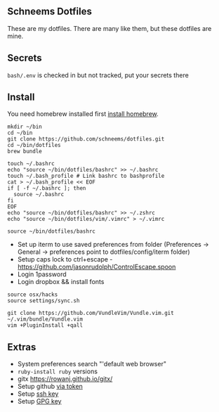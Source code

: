 ## Schneems Dotfiles

These are my dotfiles. There are many like them, but these dotfiles are mine.

## Secrets

`bash/.env` is checked in but not tracked, put your secrets there

## Install

You need homebrew installed first [install homebrew](https://brew.sh/).

```
mkdir ~/bin
cd ~/bin
git clone https://github.com/schneems/dotfiles.git
cd ~/bin/dotfiles
brew bundle
```

```
touch ~/.bashrc
echo "source ~/bin/dotfiles/bashrc" >> ~/.bashrc
touch ~/.bash_profile # Link bashrc to bashprofile
cat > ~/.bash_profile << EOF
if [ -f ~/.bashrc ]; then
  source ~/.bashrc
fi
EOF
echo "source ~/bin/dotfiles/bashrc" >> ~/.zshrc
echo "source ~/bin/dotfiles/vim/.vimrc" > ~/.vimrc

source ~/bin/dotfiles/bashrc
```

- Set up iterm to use saved preferences from folder (Preferences -> General -> preferences point to dotfiles/config/iterm folder)
- Setup caps lock to ctrl+escape - https://github.com/jasonrudolph/ControlEscape.spoon
- Login 1password
- Login dropbox && install fonts

```
source osx/hacks
source settings/sync.sh
```

```
git clone https://github.com/VundleVim/Vundle.vim.git ~/.vim/bundle/Vundle.vim
vim +PluginInstall +qall
```

## Extras

- System preferences search "'default web browser"
- `ruby-install ruby` versions
- gitx https://rowanj.github.io/gitx/
- Setup github [via token](https://docs.github.com/en/get-started/getting-started-with-git/caching-your-github-credentials-in-git)
- Setup [ssh key](https://docs.github.com/en/github/authenticating-to-github/connecting-to-github-with-ssh/generating-a-new-ssh-key-and-adding-it-to-the-ssh-agent)
- Setup [GPG key](https://docs.github.com/en/github/authenticating-to-github/managing-commit-signature-verification/generating-a-new-gpg-key)


